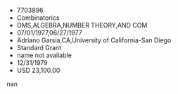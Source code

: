 
* 7703896
* Combinatorics
* DMS,ALGEBRA,NUMBER THEORY,AND COM
* 07/01/1977,06/27/1977
* Adriano Garsia,CA,University of California-San Diego
* Standard Grant
*   name not available
* 12/31/1979
* USD 23,100.00

nan
